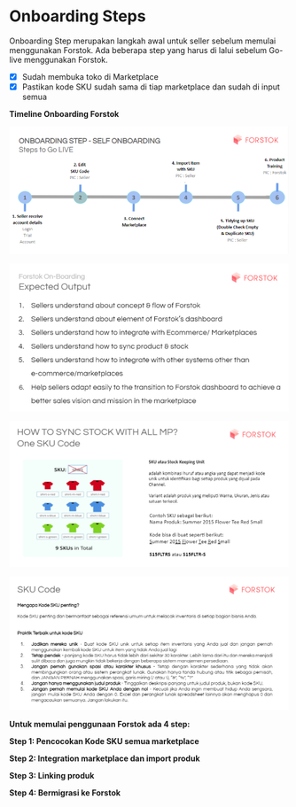 # Onboarding Steps

Onboarding Step merupakan langkah awal untuk seller sebelum memulai menggunakan Forstok. Ada beberapa step yang harus di lalui sebelum Go-live menggunakan Forstok.

* [x] Sudah membuka toko di Marketplace
* [x] Pastikan kode SKU sudah sama di tiap marketplace dan sudah di input semua

**Timeline Onboarding Forstok**

![](../../.gitbook/assets/image%20%28130%29.png)

![](../../.gitbook/assets/image%20%28377%29.png)

![](../../.gitbook/assets/image%20%28376%29.png)

![](../../.gitbook/assets/image%20%28380%29.png)

**Untuk memulai penggunaan Forstok ada 4 step:**

**Step 1: Pencocokan Kode SKU semua marketplace**

**Step 2: Integration marketplace dan import produk**

**Step 3: Linking produk**

**Step 4: Bermigrasi ke Forstok**

